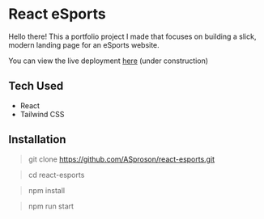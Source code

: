 # React eSports

Hello there! This a portfolio project I made that focuses on building a slick, modern landing page for an eSports website. 

You can view the live deployment [here](https://asproson.github.io/react-esports/) (under construction)

## Tech Used

- React
- Tailwind CSS

## Installation

> git clone https://github.com/ASproson/react-esports.git

> cd react-esports

> npm install

> npm run start